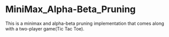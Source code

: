 # MiniMax_Alpha-Beta_Pruning
 This is a minimax and alpha-beta pruning implementation that comes along with a two-player game(Tic Tac Toe).
